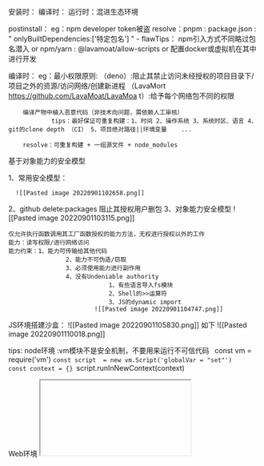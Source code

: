 安装时：
编译时：
运行时：混进生态环境

postinstall：
	eg：npm developer token被盗
	resolve：pnpm : package.json : " onlyBuiltDependencies:['特定包名'] "   - flawTips： npm引入方式不同略过包名潜入
					or
					npm/yarn : @lavamoat/allow-scripts
					or
					配置docker或虚拟机在其中进行开发

编译时：
		eg：最小权限原则:
				（deno）:阻止其禁止访问未经授权的项目目录下/
					项目之外的资源/访问网络/创建新进程
            （LavaMort https://github.com/LavaMoat/LavaMoa t）:给予每个网络包不同的权限

	    编译产物中植入恶意代码（非技术向问题，需依赖人工审核）
				tips：最好保证可重复构建：1、时间 2、操作系统 3、系统时区、语言 4、git的clone depth （CI） 5、项目绝对路径||环境变量    ... 

		resolve：可重复构建 + 一组源文件 + node_modules

基于对象能力的安全模型

1、常用安全模型：

	  ![[Pasted image 20220901102658.png]]

2、github delete:packages 阻止其授权用户删包
3、对象能力安全模型
		![[Pasted image 20220901103115.png]]
	
	仅允许执行函数调用其工厂函数授权的能力方法，无权进行授权以外的工作
	能力：读写权限/进行网络访问
	能力约束：1、能力可传输给其他代码
					2、能力不可伪造/窃取
					3、必须使用能力进行副作用
					4、没有Undeniable authority
								1、有些语言导入fs模块
								2、Shell的>>运算符
								3、JS的dynamic import
							![[Pasted image 20220901104747.png]]
					
JS环境搭建沙盒：
	![[Pasted image 20220901105830.png]]
	如下
![[Pasted image 20220901110018.png]]

tips: 
node环境 :vm模块不是安全机制，不要用来运行不可信代码
	``
	``const vm = require('vm')
	`const script  = new vm.Script('globalVar = "set"')`	
	`const context = {}
	`script.runInNewContext(context)

Web环境  <iframe>
	![[Pasted image 20220901110606.png]]
	iframe沙盒潜在威胁
	![[Pasted image 20220901111134.png]]


沙盒ShadowRealm提案 
